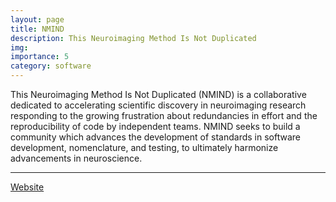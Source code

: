 ```yaml
---
layout: page
title: NMIND
description: This Neuroimaging Method Is Not Duplicated
img: 
importance: 5
category: software
---
```


This Neuroimaging Method Is Not Duplicated (NMIND) is a collaborative dedicated to accelerating scientific discovery in neuroimaging research responding to the growing frustration about redundancies in effort and the reproducibility of code by independent teams. NMIND seeks to build a community which advances the development of standards in software development, nomenclature, and testing, to ultimately harmonize advancements in neuroscience.

---

[Website](https://www.nmind.org/)

